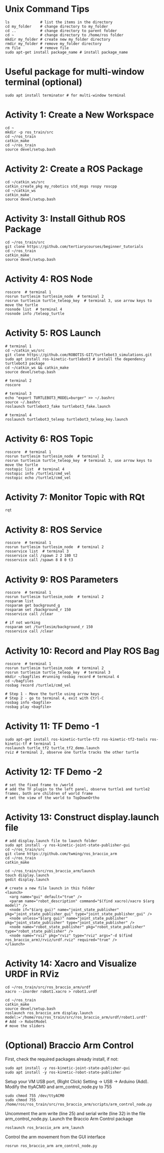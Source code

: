 # Unix Command Tips
```
ls              # list the items in the directory
cd my_folder    # change directory to my_folder
cd ..           # change directory to parent folder
cd ~            # change directory to /home/ros folder
mkdir my_folder # create new my_folder directory
rmdir my_folder # remove my_folder directory
rm file         # remove file
sudo apt-get install package_name # install package_name
```
# Useful package for multi-window terminal (optional)
```
sudo apt install terminator # for multi-window terminal
```
# Activity 1: Create a New Workspace
```
cd ~
mkdir -p ros_train/src
cd ~/ros_train
catkin_make
cd ~/ros_train
source devel/setup.bash
```
# Activity 2: Create a ROS Package
```
cd ~/catkin_ws/src
catkin_create_pkg my_robotics std_msgs rospy roscpp
cd ~/catkin_ws
catkin_make
source devel/setup.bash
```
# Activity 3: Install Github ROS Package
```
cd ~/ros_train/src
git clone https://github.com/tertiarycourses/beginner_tutorials
cd ~/ros_train
catkin_make
source devel/setup.bash
```
# Activity 4: ROS Node
```
roscore  # terminal 1
rosrun turtlesim turtlesim_node  # terminal 2
rosrun turtlesim turtle_teleop_key  # terminal 3, use arrow keys to move the turtle
rosnode list  # terminal 4
rosnode info /teleop_turtle
```
# Activity 5: ROS Launch
```
# terminal 1
cd ~/catkin_ws/src
git clone https://github.com/ROBOTIS-GIT/turtlebot3_simulations.git
sudo apt install ros-kinetic-turtlebot3 # install the dependency turtlebot3 package
cd ~/catkin_ws && catkin_make
source devel/setup.bash

# terminal 2
roscore

# terminal 3
echo "export TURTLEBOT3_MODEL=burger" >> ~/.bashrc
source ~/.bashrc
roslaunch turtlebot3_fake turtlebot3_fake.launch

# terminal 4
roslaunch turtlebot3_teleop turtlebot3_teleop_key.launch
```
# Activity 6: ROS Topic
```
roscore  # terminal 1
rosrun turtlesim turtlesim_node  # terminal 2
rosrun turtlesim turtle_teleop_key  # terminal 3, use arrow keys to move the turtle
rostopic list  # terminal 4
rostopic info /turtle1/cmd_vel
rostopic echo /turtle1/cmd_vel
```
# Activity 7: Monitor Topic with RQt
```
rqt
```
# Activity 8: ROS Service
```
roscore  # terminal 1
rosrun turtlesim turtlesim_node  # terminal 2
rosservice list  # terminal 3
rosservice call /spawn 2 2 180 t2
rosservice call /spawn 8 8 0 t3
```
# Activity 9: ROS Parameters
```
roscore  # terminal 1
rosrun turtlesim turtlesim_node  # terminal 2
rosparam list
rosparam get background_g
rosparam set /background_r 150
rosservice call /clear

# if not working
rosparam set /turtlesim/background_r 150
rosservice call /clear
```
# Activity 10: Record and Play ROS Bag
```
roscore  # terminal 1
rosrun turtlesim turtlesim_node  # terminal 2
rosrun turtlesim turtle_teleop_key  # terminal 3
mkdir ~/bagfiles #running rosbag record # terminal 4
cd ~/bagfiles
rosbag record /turtle1/cmd_vel

# Step 1 - Move the turtle using arrow keys
# Step 2 - go to terminal 4, exit with Ctrl-C
rosbag info <bagfile>
rosbag play <bagfile> 
```
# Activity 11: TF Demo -1
```
sudo apt-get install ros-kinetic-turtle-tf2 ros-kinetic-tf2-tools ros-kinetic-tf # terminal 1
roslaunch turtle_tf2 turtle_tf2_demo.launch 
rviz # terminal 2, observe one turtle tracks the other turtle
```
# Activity 12: TF Demo -2
```
# set the fixed frame to /world
# add the TF plugin to the left panel, observe turtle1 and turtle2 frames, both are children of world frame
# set the view of the world to TopDownOrtho
```
# Activity 13: Construct display.launch file
```
# add display.launch file to launch folder
sudo apt install -y ros-kinetic-joint-state-publisher-gui
cd ~/ros_train/src
git clone https://github.com/twming/ros_braccio_arm
cd ~/ros_train
catkin_make

cd ~/ros_train/src/ros_braccio_arm/launch
touch display.launch
gedit display.launch

# create a new file launch in this folder
<launch>
  <arg name="gui" default="true" />
  <param name="robot_description" command="$(find xacro)/xacro $(arg model)" />
  <node if="$(arg gui)" name="joint_state_publisher" pkg="joint_state_publisher_gui" type="joint_state_publisher_gui" />
  <node unless="$(arg gui)" name="joint_state_publisher" pkg="joint_state_publisher" type="joint_state_publisher" />
  <node name="robot_state_publisher" pkg="robot_state_publisher" type="robot_state_publisher" />
  <node name="rviz" pkg="rviz" type="rviz" args="-d $(find ros_braccio_arm)/rviz/urdf.rviz" required="true" />
</launch>
```
# Activity 14: Xacro and Visualize URDF in RViz
```
cd ~/ros_train/src/ros_braccio_arm/urdf
xacro --inorder robot1.xacro > robot1.urdf

cd ~/ros_train
catkin_make
source devel/setup.bash
roslaunch ros_braccio_arm display.launch model:='/home/ros/ros_train/src/ros_braccio_arm/urdf/robot1.urdf'
# Add -> RobotModel
# move the sliders
```
# (Optional) Braccio Arm Control 
First, check the required packages already install, if not:
```
sudo apt install -y ros-kinetic-joint-state-publisher-gui
sudo apt install -y ros-kinetic-robot-state-publisher
```
Setup your VM USB port, (Right Click) Setting -> USB -> Arduino (Add). Modify the ttyACM0 and arm_control_node.py to 755
```
sudo chmod 755 /dev/ttyACM0
sudo chmod 755 /home/ros/ros_train/src/ros_braccio_arm/scripts/arm_control_node.py
```
Uncomment the arm write (line 25) and serial write (line 32) in the file arm_control_node.py. Launch the Braccio Arm Control package
```
roslaunch ros_braccio_arm arm_launch
```
Control the arm movement from the GUI interface
```
rosrun ros_braccio_arm arm_control_node.py
```
